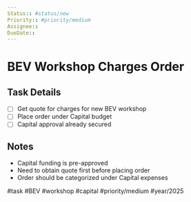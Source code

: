 ```yaml
---
Status:: #status/new
Priority:: #priority/medium
Assignee:: 
DueDate:: 
---
```


# BEV Workshop Charges Order

## Task Details
- [ ] Get quote for charges for new BEV workshop
- [ ] Place order under Capital budget
- [ ] Capital approval already secured

## Notes
- Capital funding is pre-approved
- Need to obtain quote first before placing order
- Order should be categorized under Capital expenses

#task #BEV #workshop #capital #priority/medium #year/2025